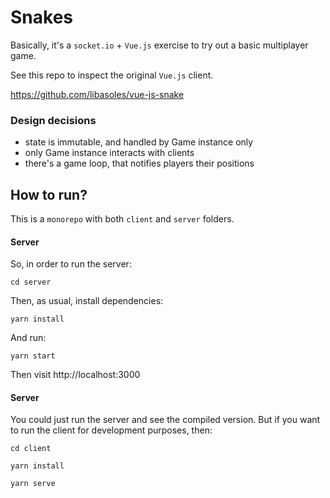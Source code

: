 # Snakes

Basically, it's a `socket.io` + `Vue.js` exercise to try out a basic multiplayer game.

See this repo to inspect the original `Vue.js` client.

https://github.com/libasoles/vue-js-snake

### Design decisions

- state is immutable, and handled by Game instance only
- only Game instance interacts with clients
- there's a game loop, that notifies players their positions

## How to run?

This is a `monorepo` with both `client` and `server` folders.

#### Server
So, in order to run the server:

`cd server`

Then, as usual, install dependencies:

`yarn install`

And run:

`yarn start`

Then visit http://localhost:3000

#### Server

You could just run the server and see the compiled version. But if you want to run the client for development purposes, then:

`cd client`

`yarn install`

`yarn serve`
